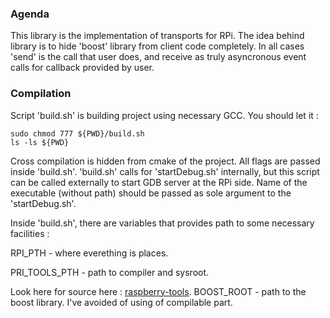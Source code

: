 ### Agenda
This library is the implementation of transports for RPi.
The idea behind library is to hide 'boost' library from client code completely.
In all cases 'send' is the call that user does, and receive as truly asyncronous event calls for callback provided by user.

### Compilation
Script 'build.sh' is building project using necessary GCC. 
You should let it :
```
sudo chmod 777 ${PWD}/build.sh
ls -ls ${PWD}
```
Cross compilation is hidden from cmake of the project. All flags are passed inside 'build.sh'.
'build.sh' calls for 'startDebug.sh' internally, but this script can be called externally to start GDB server at the RPi side.
Name of the executable (without path) should be passed as sole argument to the 'startDebug.sh'.

Inside 'build.sh', there are variables that provides path to some necessary facilities :

RPI_PTH - where everething is places.

PRI_TOOLS_PTH - path to compiler and sysroot.

Look here for source here : [raspberry-tools](https://github.com/raspberrypi/tools).
BOOST_ROOT - path to the boost library. I've avoided of using of compilable part.